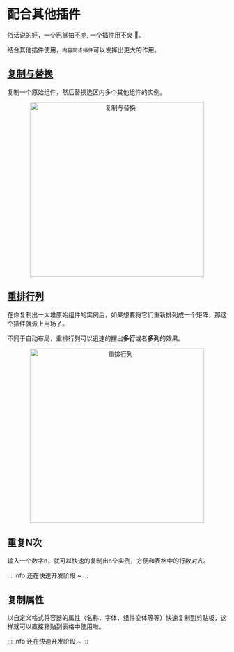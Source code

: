 # 配合其他插件

俗话说的好，一个巴掌拍不响, 一个插件用不爽 🙈。

结合其他插件使用，`内容同步插件`可以发挥出更大的作用。

## [复制与替换](https://mastergo.com/community/plugin/74855419396459)

复制一个原始组件，然后替换选区内多个其他组件的实例。

<p align="center">
<a href="https://mastergo.com/community/plugin/74855419396459" target="_blank">
<img  alt="复制与替换" src="/ui/复制与替换.png" title="复制与替换" width="400"/>
</a>
</p>


## [重排行列](https://mastergo.com/community/plugin/74572700984823)

在你复制出一大堆原始组件的实例后，如果想要将它们重新排列成一个矩阵，那这个插件就派上用场了。

不同于自动布局，重排行列可以迅速的摆出**多行**或者**多列**的效果。
<p align="center">
<a href="https://mastergo.com/community/plugin/74855419396459" target="_blank">
<img  alt="重排行列" src="/ui/重排行列.png" title="重排行列" width="400"/>
</a>
</p>

## 重复N次

输入一个数字n，就可以快速的复制出n个实例，方便和表格中的行数对齐。

::: info
还在快速开发阶段 ~
:::

## 复制属性

以自定义格式将容器的属性（名称，字体，组件变体等等）快速复制到剪贴板，这样就可以直接粘贴到表格中使用啦。

::: info
还在快速开发阶段 ~
:::




